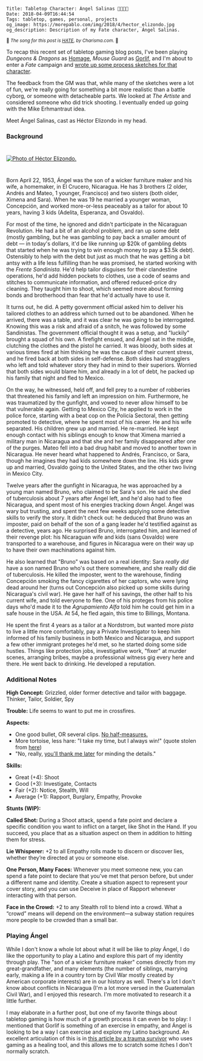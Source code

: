     Title: Tabletop Character: Ángel Salinas 👴🏼🇳🇮
    Date: 2018-04-09T16:44:54
    Tags: tabletop, games, personal, projects
    og_image: https://morepablo.com/img/2018/4/hector_elizondo.jpg
    og_description: Description of my Fate character, Ángel Salinas.

<small>🎵 <em>The song for this post is <a href="https://www.youtube.com/watch?v=ffH_Mp74xh4">HATE</a>, by Charisma.com.</em> 🎵</small>

To recap this recent set of tabletop gaming blog posts, I've been playing
_Dungeons & Dragons_ as [Homage][1], _Mouse Guard_ as [Gorlif][2], and I'm about
to enter a _Fate_ campaign and [wrote up some process sketches for that
character][3].

The feedback from the GM was that, while many of the sketches were a
lot of fun, we're really going for something a bit more realistic than a
battle cyborg, or someone with detacheable parts. We looked at _The Artiste_ and
considered someone who did trick shooting. I eventually ended up going with
the Mike Erhmantraut idea.

Meet Ángel Salinas, cast as Héctor Elizondo in my head.

### Background

<div class="caption-img-block" style="margin: 25px auto">
<a href="/img/2018/4/hector_elizondo.jpg" target="blank">
  <img src="/img/2018/4/hector_elizondo.jpg" alt="Photo of Héctor Elizondo." style="margin: 15px auto;" />
</a>
</div>

Born April 22, 1953, Ángel was the son of a wicker furniture maker and his wife,
a homemaker, in El Crucero, Nicaragua. He has 3 brothers (2 older, Andrés and
Mateo, 1 younger, Francisco) and two sisters (both older, Ximena and Sara). When
he was 19 he married a younger woman, Concepción, and worked more-or-less
peaceably as a tailor for about 10 years, having 3 kids (Adelita, Esperanza, and
Osvaldo).

For most of the time, he ignored and didn't participate in the Nicaraguan
Revolution. He had a bit of an alcohol problem, and ran up some debt (mostly
gambling, but he was gambling to pay back a smaller amount of debt — in
today's dollars, it'd be like running up $20k of gambling debts that started
when he was trying to win enough money to pay a $3.5k debt). Ostensibly to help
with the debt but just as much that he was getting a bit antsy with a life less
fulfilling than he was promised, he started working with the _Frente
Sandinista._ He'd help tailor disguises for their clandestine operations, he'd
add hidden pockets to clothes, use a code of seams and stitches to communicate
information, and offered reduced-price dry cleaning. They taught him to shoot,
which seemed more about forming bonds and brotherhood than fear that he'd
actually have to use it.

It turns out, he did. A petty government official asked him to deliver his
tailored clothes to an address which turned out to be abandoned.
When he arrived, there was a table, and it was clear he was going to be
interrogated. Knowing this was a risk and afraid of a snitch, he was followed by
some Sandinistas. The government official thought it was a setup, and "luckily"
brought a squad of his own. A firefight ensued, and Ángel sat in the middle,
clutching the clothes and the pistol he carried. It was bloody, both sides at various times
fired at him thinking he was the cause of their current stress, and he fired
back at both sides in self-defense. Both sides had stragglers who left and told
whatever story they had in mind to their superiors. Worried that both sides would blame him, and
already in a lot of debt, he packed up his family that night and fled to Mexico.

On the way, he witnessed, held off, and fell prey to a number of robberies that
threatened his family and left an impression on him. Furthermore, he was
traumatized by the gunfight, and vowed to never allow himself to be that
vulnerable again. Getting to Mexico City, he applied to work in the police
force, starting with a beat cop on the Policía Sectoral, then getting promoted
to detective, where he spent most of his career.  He and his wife separated. His
children grew up and married. He re-married. He kept enough contact with his
siblings enough to know that Ximena married a military man in Nicaragua and that
she and her family disappeared after one of the purges. Mateo fell into a bad
drug habit and moved to another town in Nicaragua. He never heard what happened
to Andrés, Francisco, or Sara, though he imagines they had kids somewhere down
the line. His kids grew up and married, Osvaldo going to the United States, and
the other two living in Mexico City.

Twelve years after the gunfight in Nicaragua, he was approached by a young man
named Bruno, who claimed to be Sara's son. He said she died of tuberculosis
about 7 years after Ángel left, and he'd also had to flee Nicaragua, and spent
most of his energies tracking down Ángel. Ángel was wary but trusting, and spent
the next few weeks applying some detective skills to verify the story. It didn't
check out: he deduced that Bruno was an imposter, paid on behalf of the son of a
gang leader he'd testified against as a detective, years ago. He surprised
Bruno, interrogated him, and learned of their revenge plot: his Nicaraguan wife
and kids (sans Osvaldo) were transported to a warehouse, and figures in
Nicaragua were on their way up to have their own machinations against him.

He also learned that "Bruno" was based on a real identity: Sara _really did_ have
a son named Bruno who's out there somewhere, and she really did die of
tuberculosis. He killed the imposter, went to the warehouse, finding Concepción
smoking the fancy cigarettes of her captors, who were lying dead around her
(turns out Concepción also picked up some skills during Nicaragua's civil war).
He gave her half of his savings, the other half to his current wife, and
told everyone to flee. One of his proteges from his police days who'd made it to
the _Agrupamiento Alfa_ told him he could get him in a safe house in the USA. At
54, he fled again, this time to Billings, Montana.

He spent the first 4 years as a tailor at a Nordstrom, but wanted more _pista_
to live a little more comfortably, pay a Private Investigator to keep him
informed of his family business in both Mexico and Nicaragua, and support a few
other immigrant proteges he'd met, so he started doing some side hustles.
Things like protection jobs, investigative work, "fixer" at murder scenes,
arranging bribes, maybe a professional witness gig every here and there. He went
back to drinking. He developed a reputation.

### Additional Notes

**High Concept:** Grizzled, older former detective and tailor with baggage.
Thinker, Tailor, Soldier, Spy

**Trouble:** Life seems to want to put me in crossfires.

**Aspects:**

* One good bullet, OR several clips. [No half-measures.][5]
* More tortoise, less hare: "I take my time, but I always win!" (quote stolen from [here][4])
* "No, really, [you'll thank me later][6] for minding the details."

**Skills:**

* Great (+4): Shoot
* Good (+3): Investigate, Contacts
* Fair (+2): Notice, Stealth, Will
* Average (+1): Rapport, Burglary, Empathy, Provoke

**Stunts (WIP):**

**Called Shot:** During a Shoot attack, spend a fate point and declare a
specific condition you want to inflict on a target, like Shot in the Hand. If
you succeed, you place that as a situation aspect on them in addition to hitting
them for stress.

**Lie Whisperer:** +2 to all Empathy rolls made to discern or discover lies,
whether they’re directed at you or someone else.

**One Person, Many Faces:** Whenever you meet someone new, you can spend a fate
point to declare that you’ve met that person before, but under a different name
and identity. Create a situation aspect to represent your cover story, and you
can use Deceive in place of Rapport whenever interacting with that person.

**Face in the Crowd:** +2 to any Stealth roll to blend into a crowd. What a
“crowd” means will depend on the environment—a subway station requires more
people to be crowded than a small bar.

### Playing Ángel

While I don't know a whole lot about what it will be like to _play_ Ángel, I do
like the opportunity to play a Latino and explore this part of my identity
through play. The "son of a wicker furniture maker" comes directly from my
great-grandfather, and many elements (the number of siblings, marrying early,
making a life in a country torn by Civil War mostly created by American
corporate interests) are in our history as well. There's a lot I don't know
about conflicts in Nicaragua (I'm a lot more versed in the Guatemalan Civil
War), and I enjoyed this research. I'm more motivated to research it a little
further.

I may elaborate in a further post, but one of my favorite things about tabletop
gaming is how much of a growth process it can even be to play: I mentioned that
Gorlif is something of an exercise in empathy, and Ángel is looking to be a way
I can exercise and explore my Latino background. An excellent articulation of
this is in [this article by a trauma survivor][7] who uses gaming as a healing
tool, and this allows me to scratch some itches I don't normally scratch.

   [1]: /2018/04/tabletop-character-homage.html
   [2]: /2018/04/tabletop-character-gorlif.html
   [3]: /2018/04/tabletop-character-gun-person-process.html
   [4]: https://www.quotes.net/show-quote/11583
   [5]: https://genius.com/Vince-gilligan-mikes-half-measures-speech-annotated
   [6]: https://www.pinterest.com/meowachi/monk-youll-thank-me-later/
   [7]: https://theestablishment.co/draft-kink-trauma-and-gaming-as-healing-places-for-survivors-e3677ca13536
